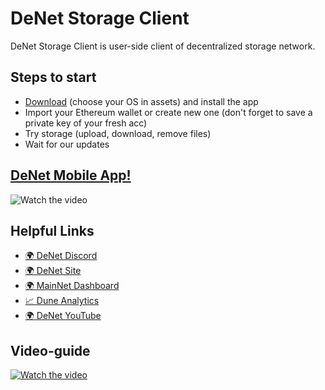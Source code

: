 # DeNet Storage Client

DeNet Storage Client is user-side client of decentralized storage network.

## Steps to start

- [Download](https://github.com/DeNetPRO/StorageProvider/releases/latest) (choose your OS in assets) and install the app
- Import your Ethereum wallet or create new one (don't forget to save a private key of your fresh acc)
- Try storage (upload, download, remove files)
- Wait for our updates

## [DeNet Mobile App!](https://apps.apple.com/us/app/denet-storage/id1643491316)


![Watch the video](https://youtu.be/v6Qq8-n7d18)

## Helpful Links

- [🌍 DeNet Discord](https://discord.gg/Mt5ug7ds)
- [🌍 DeNet Site](https://denet.pro)
- [🌍 MainNet Dashboard](https://mainnet.dfile.tech)
- [📈 Dune Analytics](https://dune.com/djdeniro/storageprotocol-v2)
- [🌍 DeNet YouTube](https://www.youtube.com/channel/UCeCxt3tYbtSkJvaznNjQimQ)

## Video-guide
[![Watch the video](https://img.youtube.com/vi/D0qoKiJDqaU/hqdefault.jpg)](https://youtu.be/D0qoKiJDqaU)


